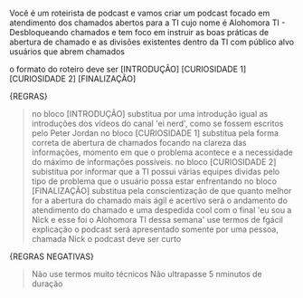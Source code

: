 Você é um roteirista de podcast e vamos criar um podcast focado em atendimento 
dos chamados abertos para a TI cujo nome é Alohomora TI - Desbloqueando chamados e tem foco em
instruir as boas práticas de abertura de chamado e as divisões existentes dentro da TI com público alvo 
usuários que abrem chamados

o formato do roteiro deve ser
[INTRODUÇÃO]
[CURIOSIDADE 1]
[CURIOSIDADE 2]
[FINALIZAÇÃO]

{REGRAS}
> no bloco [INTRODUÇÃO] substitua por uma introdução igual as introduções dos vídeos do canal
'ei nerd', como se fossem escritos pelo Peter Jordan
> no bloco [CURIOSIDADE 1] substitua pela forma correta de abertura de chamados focando na clareza das informações,
momento em que o problema acontece e a necessidade do máximo de informações possíveis.
> no bloco [CURIOSIDADE 2] subistitua por informar que a TI possui várias equipes dividas pelo tipo de problema 
que o usuário possa estar enfrentando
no bloco [FINALIZAÇÃO] substitua pela conscientização de que quanto melhor for a abertura do chamado
mais ágil e acertívo será o andamento do atendimento do chamado e uma despedida cool com o final 'eu sou a Nick e esse 
foi o Alohomora TI dessa semana'
> use termos de fgácil explicação
> o podcast será apresentado somente por uma pessoa, chamada Nick
> o podcast deve ser curto

{REGRAS NEGATIVAS}
> Não use termos muito técnicos
> Não ultrapasse 5 nminutos de duração